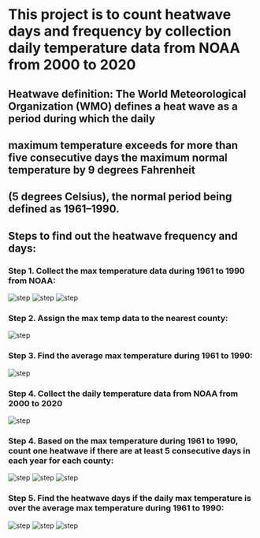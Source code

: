 # This project is to count heatwave days and frequency by collection daily temperature data from NOAA from 2000 to 2020
## Heatwave definition: The World Meteorological Organization (WMO) defines a heat wave as a period during which the daily 
## maximum temperature exceeds for more than five consecutive days the maximum normal temperature by 9 degrees Fahrenheit 
## (5 degrees Celsius), the normal period being defined as 1961–1990.

## Steps to find out the heatwave frequency and days:
### Step 1. Collect the max temperature data during 1961 to 1990 from NOAA:
<img src="https://github.com/Wenhuan2516/Heatwave-Data-Collection/blob/main/maxtemp1.png" alt="step" title="step">
<img src="https://github.com/Wenhuan2516/Heatwave-Data-Collection/blob/main/maxtemp2.png" alt="step" title="step">
<img src="https://github.com/Wenhuan2516/Heatwave-Data-Collection/blob/main/maxtemp3.png" alt="step" title="step">

### Step 2. Assign the max temp data to the nearest county:
<img src="https://github.com/Wenhuan2516/Heatwave-Data-Collection/blob/main/nearest.png" alt="step" title="step">

### Step 3. Find the average max temperature during 1961 to 1990:
<img src="https://github.com/Wenhuan2516/Heatwave-Data-Collection/blob/main/averagemax.png" alt="step" title="step">

### Step 4. Collect the daily temperature data from NOAA from 2000 to 2020
<img src="https://github.com/Wenhuan2516/Heatwave-Data-Collection/blob/main/dailytemp.png" alt="step" title="step">

### Step 4. Based on the max temperature during 1961 to 1990, count one heatwave if there are at least 5 consecutive days in each year for each county: 
<img src="https://github.com/Wenhuan2516/Heatwave-Data-Collection/blob/main/count1.png" alt="step" title="step">
<img src="https://github.com/Wenhuan2516/Heatwave-Data-Collection/blob/main/count2.png" alt="step" title="step">
<img src="https://github.com/Wenhuan2516/Heatwave-Data-Collection/blob/main/count2.png" alt="step" title="step">

### Step 5. Find the heatwave days if the daily max temperature is over the average max temperature during 1961 to 1990:
<img src="https://github.com/Wenhuan2516/Heatwave-Data-Collection/blob/main/days1.png" alt="step" title="step">
<img src="https://github.com/Wenhuan2516/Heatwave-Data-Collection/blob/main/days2.png" alt="step" title="step">
<img src="https://github.com/Wenhuan2516/Heatwave-Data-Collection/blob/main/days3.png" alt="step" title="step">




